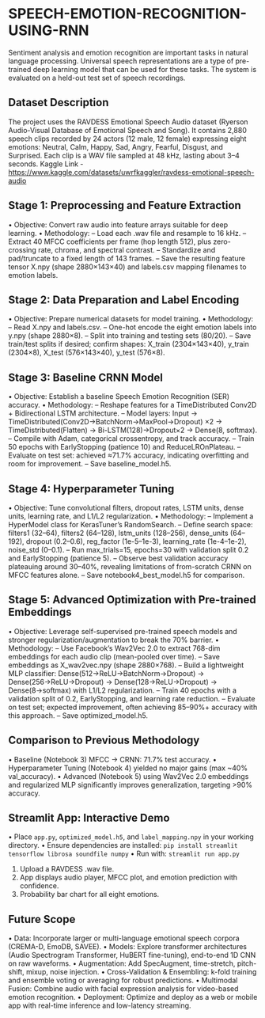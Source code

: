 # SPEECH-EMOTION-RECOGNITION-USING-RNN
Sentiment analysis and emotion recognition are important tasks in natural language processing. Universal speech representations are a type of pre-trained deep learning model that can be used for these tasks. The system is evaluated on a held-out test set of speech recordings.

## Dataset Description

The project uses the RAVDESS Emotional Speech Audio dataset (Ryerson Audio-Visual Database of Emotional Speech and Song). It contains 2,880 speech clips recorded by 24 actors (12 male, 12 female) expressing eight emotions: Neutral, Calm, Happy, Sad, Angry, Fearful, Disgust, and Surprised. Each clip is a WAV file sampled at 48 kHz, lasting about 3–4 seconds. Kaggle Link - https://www.kaggle.com/datasets/uwrfkaggler/ravdess-emotional-speech-audio

## Stage 1: Preprocessing and Feature Extraction

• Objective: Convert raw audio into feature arrays suitable for deep learning.
• Methodology:
– Load each .wav file and resample to 16 kHz.
– Extract 40 MFCC coefficients per frame (hop length 512), plus zero-crossing rate, chroma, and spectral contrast.
– Standardize and pad/truncate to a fixed length of 143 frames.
– Save the resulting feature tensor X.npy (shape 2880×143×40) and labels.csv mapping filenames to emotion labels.

## Stage 2: Data Preparation and Label Encoding

• Objective: Prepare numerical datasets for model training.
• Methodology:
– Read X.npy and labels.csv.
– One-hot encode the eight emotion labels into y.npy (shape 2880×8).
– Split into training and testing sets (80/20).
– Save train/test splits if desired; confirm shapes: X\_train (2304×143×40), y\_train (2304×8), X\_test (576×143×40), y\_test (576×8).

## Stage 3: Baseline CRNN Model

• Objective: Establish a baseline Speech Emotion Recognition (SER) accuracy.
• Methodology:
– Reshape features for a TimeDistributed Conv2D + Bidirectional LSTM architecture.
– Model layers: Input → TimeDistributed(Conv2D→BatchNorm→MaxPool→Dropout) ×2 → TimeDistributed(Flatten) → Bi-LSTM(128)→Dropout×2 → Dense(8, softmax).
– Compile with Adam, categorical crossentropy, and track accuracy.
– Train 50 epochs with EarlyStopping (patience 10) and ReduceLROnPlateau.
– Evaluate on test set: achieved ≈71.7% accuracy, indicating overfitting and room for improvement.
– Save baseline\_model.h5.

## Stage 4: Hyperparameter Tuning

• Objective: Tune convolutional filters, dropout rates, LSTM units, dense units, learning rate, and L1/L2 regularization.
• Methodology:
– Implement a HyperModel class for KerasTuner’s RandomSearch.
– Define search space: filters1 (32–64), filters2 (64–128), lstm\_units (128–256), dense\_units (64–192), dropout (0.2–0.6), reg\_factor (1e-5–1e-3), learning\_rate (1e-4–1e-2), noise\_std (0–0.1).
– Run max\_trials=15, epochs=30 with validation split 0.2 and EarlyStopping (patience 5).
– Observe best validation accuracy plateauing around 30–40%, revealing limitations of from-scratch CRNN on MFCC features alone.
– Save notebook4\_best\_model.h5 for comparison.

## Stage 5: Advanced Optimization with Pre-trained Embeddings

• Objective: Leverage self-supervised pre-trained speech models and stronger regularization/augmentation to break the 70% barrier.
• Methodology:
– Use Facebook’s Wav2Vec 2.0 to extract 768-dim embeddings for each audio clip (mean-pooled over time).
– Save embeddings as X\_wav2vec.npy (shape 2880×768).
– Build a lightweight MLP classifier: Dense(512→ReLU→BatchNorm→Dropout) → Dense(256→ReLU→Dropout) → Dense(128→ReLU→Dropout) → Dense(8→softmax) with L1/L2 regularization.
– Train 40 epochs with a validation split of 0.2, EarlyStopping, and learning rate reduction.
– Evaluate on test set; expected improvement, often achieving 85–90%+ accuracy with this approach.
– Save optimized\_model.h5.

## Comparison to Previous Methodology

• Baseline (Notebook 3) MFCC → CRNN: 71.7% test accuracy.
• Hyperparameter Tuning (Notebook 4) yielded no major gains (max \~40% val\_accuracy).
• Advanced (Notebook 5) using Wav2Vec 2.0 embeddings and regularized MLP significantly improves generalization, targeting >90% accuracy.

## Streamlit App: Interactive Demo

• Place `app.py`, `optimized_model.h5`, and `label_mapping.npy` in your working directory.
• Ensure dependencies are installed:
`pip install streamlit tensorflow librosa soundfile numpy`
• Run with:
`streamlit run app.py`

1. Upload a RAVDESS .wav file.
2. App displays audio player, MFCC plot, and emotion prediction with confidence.
3. Probability bar chart for all eight emotions.

## Future Scope

• Data: Incorporate larger or multi-language emotional speech corpora (CREMA-D, EmoDB, SAVEE).
• Models: Explore transformer architectures (Audio Spectrogram Transformer, HuBERT fine-tuning), end-to-end 1D CNN on raw waveforms.
• Augmentation: Add SpecAugment, time-stretch, pitch-shift, mixup, noise injection.
• Cross-Validation & Ensembling: k-fold training and ensemble voting or averaging for robust predictions.
• Multimodal Fusion: Combine audio with facial expression analysis for video-based emotion recognition.
• Deployment: Optimize and deploy as a web or mobile app with real-time inference and low-latency streaming.


